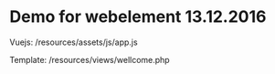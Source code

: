 # Demo for webelement 13.12.2016

Vuejs:
/resources/assets/js/app.js

Template:
/resources/views/wellcome.php

